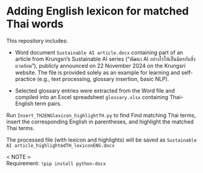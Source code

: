 # Adding English lexicon for matched Thai words

This repository includes:
* Word document `Sustainable AI article.docx` containing part of an article from Krungsri’s Sustainable AI series (“พัฒนา AI อย่างไรให้เป็นมิตรกับสิ่งแวดล้อม”), publicly announced on 22 November 2024 on the Krungsri website. 
The file is provided solely as an example for learning and self-practice (e.g., text processing, glossary insertion, basic NLP).

* Selected glossary entries were extracted from the Word file and compiled into an Excel spreadsheet `glossary.xlsx` containing Thai–English term pairs.

Run `Insert_TH2ENGlexicon_highlightTH.py` to find Find matching Thai terms, insert the corresponding English in parentheses, and highlight the matched Thai terms. 

The processed file (with lexicon and highlights) will be saved as `Sustainable AI article_highlightedTH_lexiconENG.docx`
 
< NOTE > \
Requirement: `!pip install python-docx`

